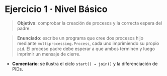 # Ejercicio 1 · Nivel Básico

> **Objetivo**: comprobar la creación de procesos y la correcta espera del padre.

> **Enunciado**: escribe un programa que cree dos procesos hijo mediante `multiprocessing.Process`, cada uno imprimiendo su propio `pid`. El proceso padre debe esperar a que ambos terminen y luego imprimir un mensaje de cierre.

- **Comentario**: se ilustra el ciclo `start() → join()` y la diferenciación de PIDs.